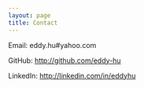 ```yaml
---
layout: page
title: Contact
---
```


Email: eddy.hu#yahoo.com 

GitHub: http://github.com/eddy-hu

LinkedIn: http://linkedin.com/in/eddyhu
